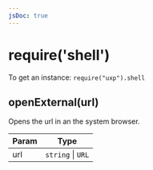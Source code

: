 ```yaml
---
jsDoc: true
---
```


<a name="shell" id="shell"></a>

# require('shell')
To get an instance: `require("uxp").shell`



<JsDocParameters/>

<a name="shell-openexternal" id="shell-openexternal"></a>

## openExternal(url)
Opens the url in an the system browser.


| Param | Type |
| --- | --- |
| url | `string` \| `URL` | 



